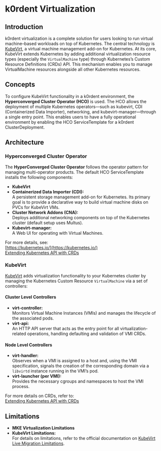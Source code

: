 # k0rdent Virtualization

## Introduction

k0rdent virtualization is a complete solution for users looking to run virtual machine–based workloads on top of Kubernetes. The central technology is [KubeVirt](https://kubernetes.io/), a virtual machine management add-on for Kubernetes. At its core, KubeVirt extends Kubernetes by adding additional virtualization resource types (especially the `VirtualMachine` type) through Kubernetes’s Custom Resource Definitions (CRDs) API. This mechanism enables you to manage VirtualMachine resources alongside all other Kubernetes resources.

## Concepts

To configure KubeVirt functionality in a k0rdent environment, the **Hyperconverged Cluster Operator (HCO)** is used. The HCO allows the deployment of multiple Kubernetes operators—such as kubevirt, CDI (Containerized Data Importer), networking, and kubevirt-manager—through a single entry point. This enables users to have a fully operational environment by enabling the HCO ServiceTemplate for a k0rdent ClusterDeployment.

## Architecture

### Hyperconverged Cluster Operator

The **HyperConverged Cluster Operator** follows the operator pattern for managing multi-operator products. The default HCO ServiceTemplate installs the following components:

- **KubeVirt**
- **Containerized Data Importer (CDI):**  
  A persistent storage management add-on for Kubernetes. Its primary goal is to provide a declarative way to build virtual machine disks on PVCs for KubeVirt VMs.
- **Cluster Network Addons (CNA):**  
  Deploys additional networking components on top of the Kubernetes cluster (default setup uses Multus).
- **Kubevirt-manager:**  
  A Web UI for operating with Virtual Machines.

For more details, see:  
[https://kubernetes.io/](https://kubernetes.io/)  
[Extending Kubernetes API with CRDs](https://kubernetes.io/docs/tasks/access-kubernetes-api/extend-api-custom-resource-definitions/)

### KubeVirt

[KubeVirt](https://kubevirt.io/) adds virtualization functionality to your Kubernetes cluster by managing the Kubernetes Custom Resource `VirtualMachine` via a set of controllers:

#### Cluster Level Controllers

- **virt-controller:**  
  Monitors Virtual Machine Instances (VMIs) and manages the lifecycle of the associated pods.
- **virt-api:**  
  An HTTP API server that acts as the entry point for all virtualization-related operations, handling defaulting and validation of VMI CRDs.

#### Node Level Controllers

- **virt-handler:**  
  Observes when a VMI is assigned to a host and, using the VMI specification, signals the creation of the corresponding domain via a `libvirtd` instance running in the VMI’s pod.
- **virt-launcher (per VMI):**  
  Provides the necessary cgroups and namespaces to host the VMI process.

For more details on CRDs, refer to:  
[Extending Kubernetes API with CRDs](https://kubernetes.io/docs/tasks/access-kubernetes-api/extend-api-custom-resource-definitions/)

## Limitations

- **MKE Virtualization Limitations**
- **KubeVirt Limitations:**  
  For details on limitations, refer to the official documentation on [KubeVirt Live Migration Limitations](https://kubevirt.io/user-guide/compute/live_migration/#limitations).